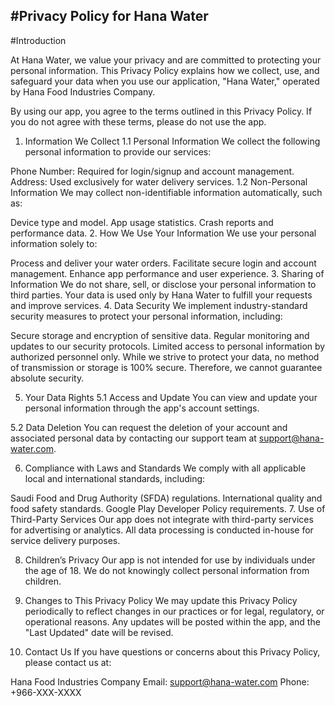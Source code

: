 **#Privacy Policy for Hana Water**
----------------------------

#Introduction

At Hana Water, we value your privacy and are committed to protecting your personal information. This Privacy Policy explains how we collect, use, and safeguard your data when you use our application, "Hana Water," operated by Hana Food Industries Company.

By using our app, you agree to the terms outlined in this Privacy Policy. If you do not agree with these terms, please do not use the app.

1. Information We Collect
1.1 Personal Information
We collect the following personal information to provide our services:

Phone Number: Required for login/signup and account management.
Address: Used exclusively for water delivery services.
1.2 Non-Personal Information
We may collect non-identifiable information automatically, such as:

Device type and model.
App usage statistics.
Crash reports and performance data.
2. How We Use Your Information
We use your personal information solely to:

Process and deliver your water orders.
Facilitate secure login and account management.
Enhance app performance and user experience.
3. Sharing of Information
We do not share, sell, or disclose your personal information to third parties.
Your data is used only by Hana Water to fulfill your requests and improve services.
4. Data Security
We implement industry-standard security measures to protect your personal information, including:

Secure storage and encryption of sensitive data.
Regular monitoring and updates to our security protocols.
Limited access to personal information by authorized personnel only.
While we strive to protect your data, no method of transmission or storage is 100% secure. Therefore, we cannot guarantee absolute security.

5. Your Data Rights
5.1 Access and Update
You can view and update your personal information through the app's account settings.

5.2 Data Deletion
You can request the deletion of your account and associated personal data by contacting our support team at support@hana-water.com.

6. Compliance with Laws and Standards
We comply with all applicable local and international standards, including:

Saudi Food and Drug Authority (SFDA) regulations.
International quality and food safety standards.
Google Play Developer Policy requirements.
7. Use of Third-Party Services
Our app does not integrate with third-party services for advertising or analytics. All data processing is conducted in-house for service delivery purposes.

8. Children’s Privacy
Our app is not intended for use by individuals under the age of 18. We do not knowingly collect personal information from children.

9. Changes to This Privacy Policy
We may update this Privacy Policy periodically to reflect changes in our practices or for legal, regulatory, or operational reasons. Any updates will be posted within the app, and the "Last Updated" date will be revised.

10. Contact Us
If you have questions or concerns about this Privacy Policy, please contact us at:

Hana Food Industries Company
Email: support@hana-water.com
Phone: +966-XXX-XXXX


